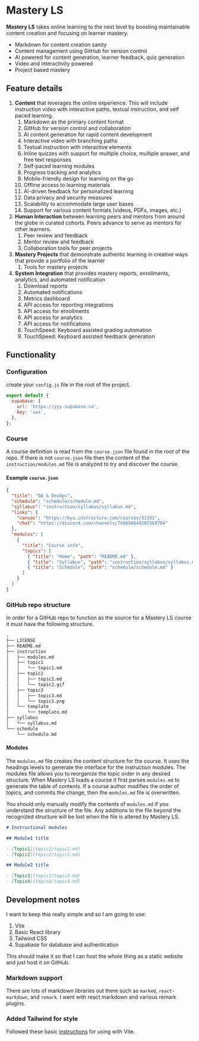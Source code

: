 # Mastery LS

**Mastery LS** takes online learning to the next level by boosting maintainable content creation and focusing on learner mastery.

- Markdown for content creation sanity
- Content management using GitHub for version control
- AI powered for content generation, learner feedback, quiz generation
- Video and interactivity powered
- Project based mastery

## Feature details

1. **Content** that leverages the online experience. This will include instruction video with interactive paths, textual instruction, and self paced learning.
   1. Markdown as the primary content format
   1. GitHub for version control and collaboration
   1. AI content generation for rapid content development
   1. Interactive video with branching paths
   1. Textual instruction with interactive elements
   1. Inline quizzes with support for multiple choice, multiple answer, and free text responses
   1. Self-paced learning modules
   1. Progress tracking and analytics
   1. Mobile-friendly design for learning on the go
   1. Offline access to learning materials
   1. AI-driven feedback for personalized learning
   1. Data privacy and security measures
   1. Scalability to accommodate large user bases
   1. Support for various content formats (videos, PDFs, images, etc.)
1. **Human Interaction** between learning peers and mentors from around the globe in curated cohorts. Peers advance to serve as mentors for other learners.
   1. Peer review and feedback
   1. Mentor review and feedback
   1. Collaboration tools for peer projects
1. **Mastery Projects** that demonstrate authentic learning in creative ways that provide a portfolio of the learner
   1. Tools for mastery projects
1. **System Integration** that provides mastery reports, enrollments, analytics, and automated notification
   1. Download reports
   1. Automated notifications
   1. Metrics dashboard
   1. API access for reporting integrations
   1. API access for enrollments
   1. API access for analytics
   1. API access for notifications
   1. TouchSpeed: Keyboard assisted grading automation
   1. TouchSpeed: Keyboard assisted feedback generation

## Functionality

### Configuration

create your `config.js` file in the root of the project.

```js
export default {
  supabase: {
    url: 'https://yyy.supabase.co',
    key: 'xxx',
  },
};
```

### Course

A course definition is read from the `course.json` file found in the root of the repo. If there is not `course.json` file then the content of the `instruction/modules.md` file is analyzed to try and discover the course.

#### Example `course.json`

```json
{
  "title": "QA & DevOps",
  "schedule": "schedule/schedule.md",
  "syllabus": "instruction/syllabus/syllabus.md",
  "links": {
    "canvas": "https://byu.instructure.com/courses/31151",
    "chat": "https://discord.com/channels/748656649287368704"
  },
  "modules": [
    {
      "title": "Course info",
      "topics": [
        { "title": "Home", "path": "README.md" },
        { "title": "Syllabus", "path": "instruction/syllabus/syllabus.md" },
        { "title": "Schedule", "path": "schedule/schedule.md" }
      ]
    }
  ]
}
```

### GitHub repo structure

In order for a GitHub repo to function as the source for a Mastery LS course it must have the following structure.

```txt
.
├── LICENSE
├── README.md
├── instruction
│   ├── modules.md
│   ├── topic1
│   │   └── topic1.md
│   ├── topic2
│   │   ├── topic2.md
│   │   └── topic2.gif
│   ├── topic3
│   │   ├── topic3.md
│   │   └── topic3.png
│   └── template
│       └── template.md
├── syllabus
│   └── syllabus.md
└── schedule
    └── schedule.md
```

#### Modules

The `modules.md` file creates the content structure for the course. It uses the headings levels to generate the interface for the instruction modules. The modules file allows you to reorganize the topic order in any desired structure. When Mastery LS loads a course it first parses `modules.md` to generate the table of contents. If a course author modifies the order of topics, and commits the change, then the `modules.md` file is overwritten.

You should only manually modify the contents of `modules.md` if you understand the structure of the file. Any additions to the file beyond the recognized structure will be lost when the file is altered by Mastery LS.

```md
# Instructional modules

## Module1 title

- [Topic1](topic1/topic1.md)
- [Topic2](topic2/topic2.md)

## Module2 title

- [Topic3](topic3/topic3.md)
- [Topic4](topic4/topic4.md)
```

## Development notes

I want to keep this really simple and so I am going to use:

1. Vite
1. Basic React library
1. Tailwind CSS
1. Supabase for database and authentication

This should make it so that I can host the whole thing as a static website and just host it on GitHub.

### Markdown support

There are lots of markdown libraries out there such as `marked`, `react-markdown`, and `remark`. I went with react markdown and various remark plugins.

### Added Tailwind for style

Followed these basic [instructions](https://tailwindcss.com/docs/installation/using-vite) for using with Vite.
